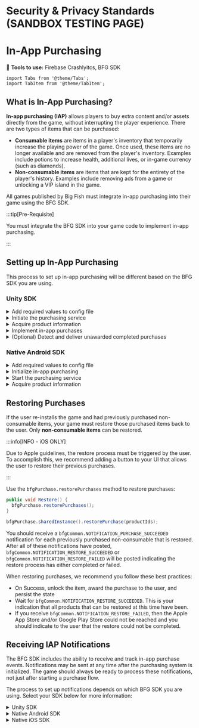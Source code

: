 # Security & Privacy Standards (SANDBOX TESTING PAGE)

# In-App Purchasing

:small_blue_diamond: **Tools to use:** Firebase Crashlyitcs, BFG SDK

```mdx-code-block
import Tabs from '@theme/Tabs';
import TabItem from '@theme/TabItem';
```

## What is In-App Purchasing? 

**In-app purchasing (IAP)** allows players to buy extra content and/or assets directly from the game, without interrupting the player experience. There are two types of items that can be purchased:

- **Consumable items** are items in a player's inventory that temporarily increase the playing power of the game. Once used, these items are no longer available and are removed from the player's inventory. Examples include potions to increase health, additional lives, or in-game currency (such as diamonds). 
- **Non-consumable items** are items that are kept for the entirety of the player's history. Examples include removing ads from a game or unlocking a VIP island in the game.

All games published by Big Fish must integrate in-app purchasing into their game using the BFG SDK. 

:::tip[Pre-Requisite]

You must integrate the BFG SDK into your game code to implement in-app purchasing.

:::

## Setting up In-App Purchasing

This process to set up in-app purchasing will be different based on the BFG SDK you are using.

### Unity SDK

<details>
  <summary>Add required values to config file</summary>

Add the following values to the BFG SDK config file(s), bfg_config.json. Note that if you are developing for both Android and iOS, you need to update both config files. 

<Tabs>
  <TabItem value="android" label="Android" default>

```json
{
  "core": {
    "app_name": "Your game's name",
    "app_store": "Your game's App Store: google or amazon",
  },
}
```
  </TabItem>
  <TabItem value="ios" label="iOS" default>

```json
{
  "core": {
    "app_name": "Your game's name",
    "app_store_id": "Your game's Apple Store ID",
    "hbi": "Your game's HBI",
  },
}
```
  </TabItem>
</Tabs>

</details>

<details>
  <summary>Initiate the purchasing service</summary>

Initiate the purchasing service early in your game's run loop to have it available by the time users start playing your game: 

<Tabs>
  <TabItem value="android" label="Android" default>

```csharp
using BFGSDK;
public void StartService() {
  bfgPurchaseAndroid.setupService();
  hasStarted = bfgPurchaseAndroid.startUsingService();
}
```

The Android purchase service startup is asynchronous. When the purchase service completes, the ``bfgCommon.NOTIFICATION_BILLING_INITIALIZE_SUCCEEDED`` or ``bfgCommon.NOTIFICATION_BILLING_INITIALIZE_FAILED`` notification will be raised. Wait for the successful startup before acquiring product information.

  </TabItem>
  <TabItem value="ios" label="iOS" default>

```csharp
using BFGSDK;
public void StartService() {
  bfgPurchase.startService();
}
```
  </TabItem>
</Tabs>

</details>

<details>
  <summary>Acquire product information</summary>

Once the purchasing service is initialized, acquire the product information for each of the items (both consumable and non-consumable) available for purchase in your game. Contact your Big Fish producer for a list of items that will be available in your game. 

To acquire product information, use the ``bfgPurchase.acquireProductInformation`` method:

<Tabs>
  <TabItem value="android" label="Android" default>

```csharp
using BFGSDK;
public void notification_billing_initialize_succeeded(string notification)
{
  List<string> productIds = new List<string>();
  // Define consumable items
  productIds.Add("com.bigfishgames.bfgsdkandroidgooglef2p.hintcoins";
  productIds.Add("com.bigfishgames.bfgsdkandroidgooglef2p.highestpricew");
  bfgPurchaseAndroid.defineConsumableSKUs(productIds);
  // Add non-consumable items to the overall item list
  productIds.Add("com.bigfishgames.bfgsdkios.seunlock");
  if (!bfgPurchase.acquireProductInformation(productIds))
  {
    Debug.Log("There is no internet connection, try again.");
  }
  else
  {
    Debug.Log("Product information request has been sent.");
  }
}
```
  </TabItem>
  <TabItem value="ios" label="iOS" default>

```csharp
using BFGSDK;
public void StartService() {
  bfgPurchase.startService();

  List<string> productIds = new List<string>();
  productIds.Add("com.bigfishgames.bfgsdkios.consumeme");
  productIds.Add("com.bigfishgames.bfgsdkios.seunlock");
  if (!bfgPurchase.acquireProductInformation(productIds)) {
    Debug.Log("There is no internet connection, try again.");
  }
  else {
    Debug.Log("Product information request has been sent.");
  }
}
```
  </TabItem>
</Tabs>

The ``bfgCommon.NOTIFICATION_PURCHASE_PRODUCTINFORMATION`` notification will be triggered once the operation is finished. It contains a JSON dictionary of two keys. The values associated with these keys are arrays of strings. The strings are product IDs.

- ``BFG_ACQUIRE_PRODUCT_INFO_SUCCESSES_USER_INFO_KEY``: Returns all product IDs for which product information was acquired.
- ``BFG_ACQUIRE_PRODUCT_INFO_FAILURES_USER_INFO_KEY``: Returns all product IDs for which product information could not be acquired. This generally means the product ID was not found in the App Store.

The following code demonstrates how the notification should be treated when it is received:

```csharp
void notification_product_information (string notification) {
  if (!String.IsNullOrEmpty(notification)) {
    JSONNode root_node = JSON.Parse(notification);
    JSONArray successes = root_node["BFG_ACQUIRE_PRODUCT_INFO_SUCCESSES_KEY"].AsArray;
    JSONArray failures = root_node["BFG_ACQUIRE_PRODUCT_INFO_FAILURES_KEY"].AsArray;
    if (failures.Count > 0)
    {
      Debug.Log("Unexpected failures acquiring product info for the following products: " +
          failures.ToString());
      Debug.Log("Purchases can not start, try again.");
      return;
    }
    string successesString = successes.ToString();
    Debug.Log("Acquired product info for: " + successesString + ". Purchases can be made now.");
  }
}
```

</details>

<details>
  <summary>Implement in-app purchases</summary>

After the available items and their product information are obtained, you can render your game's catalog and allow users to start purchasing. Do this by setting a specific product ID to each element in your catalog. When the user taps on an element of the catalog, the following can be called:

```csharp
public bool Purchase(string productId)
{
  // canStartPurchase is optional, but recommended. This method 
  // verifies that your game is ready to process purchases
  if (bfgPurchase.canStartPurchase(productId))
  {
    bfgPurchase.startPurchase(productId);
    return true;
  }
  return false;
}
```

The purchase will either succeed or fail, and you will receive one of the following notifications:

- ``bfgCommon.NOTIFICATION_PURCHASE_SUCCEEDED`` 
- ``bfgCommon.NOTIFICATION_PURCHASE_FAILED``

On success, your game should perform unlock the item, award award the purchase to the user, and persist the state of the game and purchase. Then, call ``bfgPurchase.finishPurchase`` for every product that succeeds. If you do not make this call, your game will continue to receive notifications for completed purchases each time it starts and the user will not be able to purchase the product again.

:::info

Consider storing a record that the purchase completed successfully. The BFG SDK does not automatically store purchase information.

:::

The following code demonstrates how to complete a purchase event, by granting the item or notifying the user of a failure:

```csharp
void purchase_succeeded(string notification) {
  Debug.Log("notification_purchase_succeeded: notification=" + notification);
  string productId = "";
  // Parse root node of notification JSON
  JSONNode root_node = JSON.Parse (notification);
  // Extract productID
  productId = root_node ["BFG_PURCHASE_OBJECT_USER_INFO_KEY"]["productInfo"]["productID"];
  if (String.IsNullOrEmpty(productId)) {
    Debug.Log("notification_purchase_succeeded: unable to retrieve product ID: " + notification);
    return;
  }
  // Extract restore value and productTitle
  bool isRestore = root_node ["BFG_PURCHASE_OBJECT_USER_INFO_KEY"]["restore"].AsBool;
  string productTitle = root_node ["BFG_PURCHASE_OBJECT_USER_INFO_KEY"]["productInfo"]["title"];
  bfgPurchase.finishPurchase(productId);
  if (isRestore) {
    Debug.Log("Your purchase has been restored.");
  }
  else {
    Debug.Log("Thank you for your purchase.");
  }
  // Unlock the purchase(award the purchase to the user).
  // Get the product information by calling bfgPurchase.productInformation(productId) and persist it with the game state.
  // Surface a popover UI or other action to thank the user for their purchase.
}
void purchase_failed(string productId) {
  Debug.Log("purchase_failed: purchase has failed for product: " + productId);
  // Inform the user of the failure and prompt them to try again.
}
```
</details>

<details>
  <summary>(Optional) Detect and deliver unawarded completed purchases</summary>

The standard way of handling in-app purchases is to listen for ``bfgCommon.NOTIFICATION_PURCHASE_SUCCEEDED`` notifications, award the product when you receive one, then call the ``bfgPurchase.finishPurchase`` method.

An alternative is to detect if there are any completed purchases that have not yet been awarded to the player by calling the ``bfgPurchase.deliverablePurchases`` method. If you are concerned that you are somehow missing purchase notifications, this method will return anything that you should be awarding the player.

As usual, after awarding a purchase, you must call ``bfgPurchase.finishPurchase`` to complete the purchase.

</details>

### Native Android SDK

<details>
  <summary>Add required values to config file</summary>

Add the following values to the BFG SDK config file(s), bfg_config.json. 

```json
{
  "core": {
    "app_name": "Your game's name",
    "app_store": "Your game's App Store: google or amazon",
  },
}
```
</details>

<details>
  <summary>Initialize in-app purchasing</summary>

The in-app purchasing system is initialized in each activity that processes purchases. It begins in the ``bfgActivity onCreate`` method, with processing continuing asynchronously when triggered by notification handler delegates.

The following code example shows an example of the ``bfgActivity`` class that you need to extend.

```java
class MyActivity extends bfgActivity {
private boolean billingIsInitialized = false;  // Flag: The in-app purchasing system is ready for use
@Override
protected void onCreate(Bundle savedInstanceState) {
  // Normally developers would call super.onCreate() as the first statement in the method, but
  // calling this before the SDK is initialized will trigger a warning that the bfgManager was
  // accessed before it was initialized.
  bfgGameReporting.sharedInstance().setDeepLinkListener(this);
  bfgManager.initializeWithActivity(this, savedInstanceState);
  super.onCreate(savedInstanceState);

  // Start the purchasing system
  registerPurchaseNotificationObservers(this);
  bfgPurchase.sharedInstance().setupService(this);
}
```
</details>

<details>
  <summary>Start the purchasing service</summary>

To start the purchasing service, call the ``bfgPurchase.sharedInstance().setupService()`` method from the current Activity's ``onCreate`` event handler:

```java
protected void onCreate(Bundle savedInstanceState) {
  registerPurchaseNotificationObservers(this);
  bfgPurchase.sharedInstance().setupService(this);
}
```

In response, the purchasing service will raise one of the following notifications:

- ``bfgPurchase.NOTIFICATION_BILLING_INITIALIZE_SUCCEEDED``
- ``bfgPurchase.NOTIFICATION_BILLING_INITIALIZE_FAILED``

Games should not use any other ``bfgPurchase`` methods until the ``bfgCommon.NOTIFICATION_BILLING_INITIALIZE_SUCCEEDED`` notification is received.

:::info

If a ``bfgCommon.NOTIFICATION_BILLING_INITIALIZE_FAILED`` notification is received due to lack of a network connection, the biling system will not initialize. However, when the network connectivity is later regained, the billing system will be initialized and a ``bfgCommon.NOTIFICATION_BILLING_INITIALIZE_SUCCEEDED`` notification will be sent asynchronously.

:::
</details>

<details>
  <summary>Acquire product information</summary>

Once the purchasing system is initialized successfully and you have received the ``bfgPurchase.NOTIFICATION_BILLING_INITIALIZE_SUCCEEDED`` notification, the game defines its consumable products and requests updated product information from the Google Play store. 

After product information is retrieved from the store, one of the following notifications will be raised:

- ``bfgPurchase.NOTIFICATION_PURCHASE_PRODUCTINFORMATION``
- ``bfgPurchase.NOTIFICATION_PURCHASE_PRODUCTINFORMATION_FAILED``

When ``bfgPurchase.NOTIFICATION_PURCHASE_PRODUCTINFORMATION`` is received, the game retrieves information about any updated products using ``bfgPurchase productInformation`` method.

```java
// Notification handler: Billing successfully initialized
@SuppressWarnings("unused")
public void handleBillingInitialized(NSNotification notification) {
  billingIsInitialized = true;
  HashSet<String> allProductIds = getProductIdList();  // Generate the list of all products
  bfgPurchase.sharedInstance().defineConsumableSKUs(allProductIds);  // All consumable items
  bfgPurchase.sharedInstance().acquireProductInformation((List<String>) allProductIds);
  //Process notification...
}
```

These methods may also be used later to update the game's definition of which products are available. This is typically done if the game changes the products available during gameplay, such as when a sale starts or ends.

</details>



## Restoring Purchases

If the user re-installs the game and had previously purchased non-consumable items, your game must restore those purchased items back to the user. Only **non-consumable items** can be restored. 

:::info[INFO - iOS ONLY]

Due to Apple guidelines, the restore process must be triggered by the user. To accomplish this, we recommend adding a button to your UI that allows the user to restore their previous purchases.

:::

Use the ``bfgPurchase.restorePurchases`` method to restore purchases:


<Tabs>
  <TabItem value="unity" label="Unity" default>

```csharp
public void Restore() {
  bfgPurchase.restorePurchases();
}
```
  </TabItem>
  <TabItem value="android" label="Android" default>

```java
bfgPurchase.sharedInstance().restorePurchase(productIds);
```
  </TabItem>
</Tabs>

You should receive a ``bfgCommon.NOTIFICATION_PURCHASE_SUCCEEDED`` notification for each previously purchased non-consumable that is restored. After all of these notifications have posted, ``bfgCommon.NOTIFICATION_RESTORE_SUCCEEDED``  or ``bfgCommon.NOTIFICATION_RESTORE_FAILED`` will be posted indicating the restore process has either completed or failed.

When restoring purchases, we recommend you follow these best practices:

- On Success, unlock the item, award the purchase to the user, and persist the state
- Wait for ``bfgCommon.NOTIFICATION_RESTORE_SUCCEEDED``. This is your indication that all products that can be restored at this time have been.
- If you receive ``bfgCommon.NOTIFICATION_RESTORE_FAILED``, then the Apple App Store and/or Google Play Store could not be reached and you should indicate to the user that the restore could not be completed.


## Receiving IAP Notifications

The BFG SDK includes the ability to receive and track in-app purchase events. Notifications may be sent at any time after the purchasing system is initialized. The game should always be ready to process these notifications, not just after starting a purchase flow.

The process to set up notifications depends on which BFG SDK you are using. Select your SDK below for more information:

<details>
  <summary>Unity SDK</summary>

To listen for in-app purchase notifications, you first need to register to observe IAP notifications defined in ``bfgCommon.cs``: 

```csharp
// Notifies when a purchase is completed successfully
NotificationCenter.Instance.AddObserver(purchase_succeeded, bfgCommon.NOTIFICATION_PURCHASE_SUCCEEDED);
// Notifies when a purchase fails
NotificationCenter.Instance.AddObserver(purchase_failed, bfgCommon.NOTIFICATION_PURCHASE_FAILED);
// Notifies when a restoration of a purchase is successful
NotificationCenter.Instance.AddObserver(restore_succeeded, bfgCommon.NOTIFICATION_RESTORE_SUCCEEDED);
// Notifies when a restoration of a purchase fails
NotificationCenter.Instance.AddObserver(restore_failed, bfgCommon.NOTIFICATION_RESTORE_FAILED);
// When a purchase is made, contains the product information about the purchase
NotificationCenter.Instance.AddObserver(notification_product_information, bfgCommon.NOTIFICATION_PURCHASE_PRODUCTINFORMATION);
// (Android only) Notifies when purchase services were initialized successfully
NotificationCenter.Instance.AddObserver (notification_billing_initialize_succeeded, bfgCommon.NOTIFICATION_BILLING_INITIALIZE_SUCCEEDED);
// (Android only) Notifies when purchase services were unable to be initialized
NotificationCenter.Instance.AddObserver (notification_billing_initialize_failed, bfgCommon.NOTIFICATION_BILLING_INITIALIZE_FAILED);
```
</details>

<details>
  <summary>Native Android SDK</summary>

After the game has initialized the Big Fish SDK, start listening for the following notifications:

```java
// Notifies when purchase services were initialized successfully
NSNotificationCenter.defaultCenter()
  .addObserver(this,
    "notification_billing_init_succeeded",
    bfgPurchase.NOTIFICATION_BILLING_INITIALIZE_SUCCEEDED);

// Notifies when purchase services were unable to be initialized
NSNotificationCenter.defaultCenter()
  .addObserver(this,
    "notification_billing_init_failed",
    bfgPurchase.NOTIFICATION_BILLING_INITIALIZE_FAILED);

// When a purchase is made, contains the product information about the purchase
NSNotificationCenter.defaultCenter()
  .addObserver(this,
    "notification_productinformation",
    bfgPurchase.NOTIFICATION_PURCHASE_PRODUCTINFORMATION);

// Notifies when a purchase is completed successfully
NSNotificationCenter.defaultCenter()
  .addObserver(this,
    "notification_purchase_succeeded",
    bfgPurchase.NOTIFICATION_PURCHASE_SUCCEEDED);

// Notifies of a successful purchase with a receipt for processing on the server
NSNotificationCenter.defaultCenter()
  .addObserver(this,
    "notification_purchase_succeeded_with_receipt",
    bfgPurchase.NOTIFICATION_PURCHASE_SUCCEEDED_WITH_RECEIPT);

// Notifies when a purchase fails
NSNotificationCenter.defaultCenter()
  .addObserver(this,
    "notification_purchase_failed",
    bfgPurchase.NOTIFICATION_PURCHASE_FAILED);

// Notifies when a restoration of a purchase is successful
NSNotificationCenter.defaultCenter()
  .addObserver(this,
    "notification_restore_succeeded",
    bfgPurchase.NOTIFICATION_RESTORE_SUCCEEDED);

// Notifies when a restoration of a purchase fails
NSNotificationCenter.defaultCenter()
  .addObserver(this,
    "notification_restore_failed",
    bfgPurchase.NOTIFICATION_RESTORE_FAILED);

// Notifies when the process to restore a purchase is complete
NSNotificationCenter.defaultCenter()
  .addObserver(this,
    "notification_restore_completed",
    bfgPurchase.NOTIFICATION_RESTORE_COMPLETED);

// Notifies when a purchase SKU is revoked and no longer available
NSNotificationCenter.defaultCenter()
  .addObserver(this,
    "notification_purchase_revoked",
    bfgPurchase.NOTIFICATION_PURCHASE_REVOKED);
```
</details>

<details>
  <summary>Native iOS SDK</summary>

After the game has initialized the SDK, start listening for these notifications:

```objectivec
// When a purchase is made, contains the product information about the purchase
[[NSNotificationCenter defaultCenter] addObserver:self selector:@selector(acquireProductInfoDidSucceed:) name:NOTIFICATION_PURCHASE_PRODUCTINFORMATION object:nil];
// Notifies when a purchase fails
[[NSNotificationCenter defaultCenter] addObserver:self selector:@selector(purchaseDidFail:) name:NOTIFICATION_PURCHASE_FAILED object:nil];
// 	Notifies when a purchase is completed successfully
[[NSNotificationCenter defaultCenter] addObserver:self selector:@selector(purchaseDidSucceed:) name:NOTIFICATION_PURCHASE_SUCCEEDED object:nil];
// Notifies when a restoration of a purchase fails
[[NSNotificationCenter defaultCenter] addObserver:self selector:@selector(restoreDidFail:) name:NOTIFICATION_RESTORE_FAILED object:nil];
// Notifies when a restoration of a purchase is successful
[[NSNotificationCenter defaultCenter] addObserver:self selector:@selector(restoreDidSucceed:) name:NOTIFICATION_RESTORE_SUCCEEDED object:nil];
```
</details>
